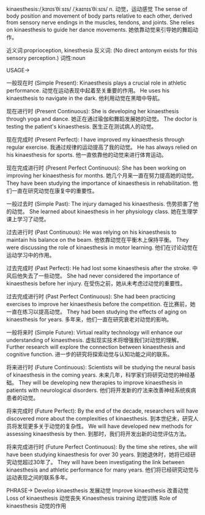 kinaesthesis:/ˌkɪnɪsˈθiːsɪs/ /ˌkaɪnɪsˈθiːsɪs/
n.
动觉，运动感觉
The sense of body position and movement of body parts relative to each other, derived from sensory nerve endings in the muscles, tendons, and joints.
She relies on kinaesthesis to guide her dance movements. 她依靠动觉来引导她的舞蹈动作。

近义词:proprioception, kinesthesia
反义词: (No direct antonym exists for this sensory perception.)
词性:noun


USAGE->

一般现在时 (Simple Present):
Kinaesthesis plays a crucial role in athletic performance.  动觉在运动表现中起着至关重要的作用。
He uses his kinaesthesis to navigate in the dark. 他利用动觉在黑暗中导航。

现在进行时 (Present Continuous):
She is developing her kinaesthesis through yoga and dance. 她正在通过瑜伽和舞蹈发展她的动觉。
The doctor is testing the patient's kinaesthesis. 医生正在测试病人的动觉。


现在完成时 (Present Perfect):
I have improved my kinaesthesis through regular exercise.  我通过规律的运动提高了我的动觉。
He has always relied on his kinaesthesis for sports. 他一直依靠他的动觉来进行体育运动。

现在完成进行时 (Present Perfect Continuous):
She has been working on improving her kinaesthesis for months.  她几个月来一直在努力提高她的动觉。
They have been studying the importance of kinaesthesis in rehabilitation. 他们一直在研究动觉在康复中的重要性。


一般过去时 (Simple Past):
The injury damaged his kinaesthesis.  伤势损害了他的动觉。
She learned about kinaesthesis in her physiology class. 她在生理学课上学习了动觉。

过去进行时 (Past Continuous):
He was relying on his kinaesthesis to maintain his balance on the beam.  他依靠动觉在平衡木上保持平衡。
They were discussing the role of kinaesthesis in motor learning. 他们在讨论动觉在运动学习中的作用。


过去完成时 (Past Perfect):
He had lost some kinaesthesis after the stroke.  中风后他失去了一些动觉。
She had never considered the importance of kinaesthesis before her injury. 在受伤之前，她从未考虑过动觉的重要性。


过去完成进行时 (Past Perfect Continuous):
She had been practicing exercises to improve her kinaesthesis before the competition.  在比赛前，她一直在练习以提高动觉。
They had been studying the effects of aging on kinaesthesis for years. 多年来，他们一直在研究衰老对动觉的影响。


一般将来时 (Simple Future):
Virtual reality technology will enhance our understanding of kinaesthesis. 虚拟现实技术将增强我们对动觉的理解。
Further research will explore the connection between kinaesthesis and cognitive function.  进一步的研究将探索动觉与认知功能之间的联系。


将来进行时 (Future Continuous):
Scientists will be studying the neural basis of kinaesthesis in the coming years.  未来几年，科学家们将研究动觉的神经基础。
They will be developing new therapies to improve kinaesthesis in patients with neurological disorders. 他们将开发新的疗法来改善神经系统疾病患者的动觉。


将来完成时 (Future Perfect):
By the end of the decade, researchers will have discovered more about the complexities of kinaesthesis.  到本世纪末，研究人员将发现更多关于动觉的复杂性。
We will have developed new methods for assessing kinaesthesis by then. 到那时，我们将开发出新的动觉评估方法。


将来完成进行时 (Future Perfect Continuous):
By the time she retires, she will have been studying kinaesthesis for over 30 years. 到她退休时，她将已经研究动觉超过30年了。
They will have been investigating the link between kinaesthesis and athletic performance for many years. 他们将已经研究动觉与运动表现之间的联系多年。



PHRASE->
Develop kinaesthesis  发展动觉
Improve kinaesthesis 改善动觉
Loss of kinaesthesis  动觉丧失
Kinaesthesis training 动觉训练
Role of kinaesthesis 动觉的作用
